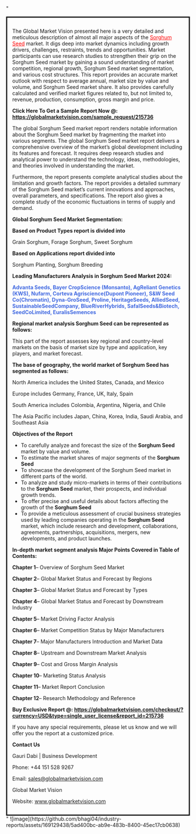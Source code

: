 "<div style='border: 3px solid black; padding: 1em;'>

The Global Market Vision presented here is a very detailed and meticulous description of almost all major aspects of the <a style='color: #ff0000;' href='https://globalmarketvision.com/reports/global-sorghum-seed-market/215736'>Sorghum Seed</a> market. It digs deep into market dynamics including growth drivers, challenges, restraints, trends and opportunities. Market participants can use research studies to strengthen their grip on the Sorghum Seed market by gaining a sound understanding of market competition, regional growth, Sorghum Seed market segmentation, and various cost structures. This report provides an accurate market outlook with respect to average annual, market size by value and volume, and Sorghum Seed market share. It also provides carefully calculated and verified market figures related to, but not limited to, revenue, production, consumption, gross margin and price.

<strong>Click Here To Get a Sample Report Now @:</strong><strong> <a style='color: #ff0000;' href='https://globalmarketvision.com/sample_request/215736?utm_source=linkedinPulse&utm_medium=Bhagyashree&utm_campaign=Bhagyashree'><strong>https://globalmarketvision.com/sample_request/215736</strong></a></strong>

The global Sorghum Seed market report renders notable information about the Sorghum Seed market by fragmenting the market into various segments. The global Sorghum Seed market report delivers a comprehensive overview of the market’s global development including its features and forecast. It requires deep research studies and analytical power to understand the technology, ideas, methodologies, and theories involved in understanding the market.

Furthermore, the report presents complete analytical studies about the limitation and growth factors. The report provides a detailed summary of the Sorghum Seed market’s current innovations and approaches, overall parameters, and specifications. The report also gives a complete study of the economic fluctuations in terms of supply and demand.

<strong>Global Sorghum Seed Market Segmentation:</strong>

<strong>Based on Product Types report is divided into</strong>

Grain Sorghum, Forage Sorghum, Sweet Sorghum

<strong>Based on Applications report divided into</strong>

Sorghum Planting, Sorghum Breeding

<strong>Leading Manufacturers Analysis in Sorghum Seed Market 2024:</strong>

<strong style='color: #4169e1;'>Advanta Seeds, Bayer CropScience (Monsanto), AgReliant Genetics (KWS), Nufarm, Corteva Agriscience(Dupont Pioneer), S&W Seed Co(Chromatin), Dyna-GroSeed, Proline, HeritageSeeds, AlliedSeed, SustainableSeedCompany, BlueRiverHybrids, SafalSeeds&Biotech, SeedCoLimited, EuralisSemences</strong>

<strong>Regional market analysis Sorghum Seed can be represented as follows:</strong>

This part of the report assesses key regional and country-level markets on the basis of market size by type and application, key players, and market forecast.

<strong>The base of geography, the world market of Sorghum Seed has segmented as follows:</strong>

North America includes the United States, Canada, and Mexico

Europe includes Germany, France, UK, Italy, Spain

South America includes Colombia, Argentina, Nigeria, and Chile

The Asia Pacific includes Japan, China, Korea, India, Saudi Arabia, and Southeast Asia

<strong>Objectives of the Report</strong>
<ul>
  <li>To carefully analyze and forecast the size of the <strong>Sorghum Seed</strong> market by value and volume.</li>
  <li>To estimate the market shares of major segments of the <strong>Sorghum Seed</strong></li>
  <li>To showcase the development of the Sorghum Seed market in different parts of the world.</li>
  <li>To analyze and study micro-markets in terms of their contributions to the <strong>Sorghum Seed</strong> market, their prospects, and individual growth trends.</li>
  <li>To offer precise and useful details about factors affecting the growth of the <strong>Sorghum Seed</strong></li>
  <li>To provide a meticulous assessment of crucial business strategies used by leading companies operating in the <strong>Sorghum Seed</strong> market, which include research and development, collaborations, agreements, partnerships, acquisitions, mergers, new developments, and product launches.</li>
</ul>
<strong>In-depth market segment analysis Major Points Covered in Table of Contents:</strong>

<strong>Chapter 1</strong>– Overview of Sorghum Seed Market

<strong>Chapter 2</strong>– Global Market Status and Forecast by Regions

<strong>Chapter 3</strong>– Global Market Status and Forecast by Types

<strong>Chapter 4</strong>– Global Market Status and Forecast by Downstream Industry

<strong>Chapter 5</strong>– Market Driving Factor Analysis

<strong>Chapter 6</strong>– Market Competition Status by Major Manufacturers

<strong>Chapter 7</strong>– Major Manufacturers Introduction and Market Data

<strong>Chapter 8</strong>– Upstream and Downstream Market Analysis

<strong>Chapter 9</strong>– Cost and Gross Margin Analysis

<strong>Chapter 10</strong>– Marketing Status Analysis

<strong>Chapter 11</strong>– Market Report Conclusion

<strong>Chapter 12</strong>– Research Methodology and Reference

<strong>Buy Exclusive Report @: <strong><a style='color: #ff0000;' href='https://globalmarketvision.com/checkout/?currency=USD&type=single_user_license&report_id=215736?utm_source=linkedinPulse&utm_medium=Bhagyashree&utm_campaign=Bhagyashree'>https://globalmarketvision.com/checkout/?currency=USD&type=single_user_license&report_id=215736</a></strong>
</strong>

If you have any special requirements, please let us know and we will offer you the report at a customized price.

<strong>Contact Us</strong>

Gauri Dabi | Business Development

Phone: +44 151 528 9267

Email: <a href='mailto:sales@globalmarketvision.com'>sales@globalmarketvision.com</a>

Global Market Vision

Website: <a href='http://www.globalmarketvision.com/'>www.globalmarketvision.com</a>

</div>"
![image](https://github.com/bhagi04/industry-reports/assets/169129438/5ad400bc-ab9e-483b-8400-45ec17cb0638)
